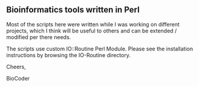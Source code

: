 Bioinformatics tools written in Perl
------------------------------------

Most of the scripts here were written while I was working on different projects, which I think will be useful to others and can be extended / modified per there needs.

The scripts use custom IO::Routine Perl Module. Please see the installation instructions by browsing the IO-Routine directory.

Cheers,

BioCoder